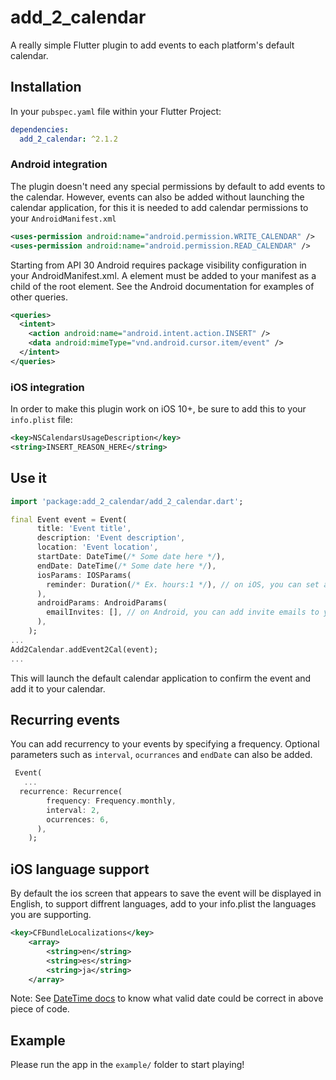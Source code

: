 # add_2_calendar

A really simple Flutter plugin to add events to each platform's default calendar.

## Installation

In your `pubspec.yaml` file within your Flutter Project: 

```yaml
dependencies:
  add_2_calendar: ^2.1.2
```
### Android integration
The plugin doesn't need any special permissions by default to add events to the calendar. However, events can also be added without launching the calendar application, for this it is needed to add calendar permissions to your `AndroidManifest.xml`
```xml
<uses-permission android:name="android.permission.WRITE_CALENDAR" />
<uses-permission android:name="android.permission.READ_CALENDAR" />
```

Starting from API 30 Android requires package visibility configuration in your AndroidManifest.xml. A <queries> element must be added to your manifest as a child of the root element. See the Android documentation for examples of other queries.

``` xml
<queries>
  <intent>
    <action android:name="android.intent.action.INSERT" />
    <data android:mimeType="vnd.android.cursor.item/event" />
  </intent>
</queries>
 ```

### iOS integration

In order to make this plugin work on iOS 10+, be sure to add this to your `info.plist` file:

```xml
<key>NSCalendarsUsageDescription</key>
<string>INSERT_REASON_HERE</string>
```

## Use it

```dart
import 'package:add_2_calendar/add_2_calendar.dart';

final Event event = Event(
      title: 'Event title',
      description: 'Event description',
      location: 'Event location',
      startDate: DateTime(/* Some date here */),
      endDate: DateTime(/* Some date here */),
      iosParams: IOSParams( 
        reminder: Duration(/* Ex. hours:1 */), // on iOS, you can set alarm notification after your event.
      ),
      androidParams: AndroidParams( 
        emailInvites: [], // on Android, you can add invite emails to your event.
      ),
    );
...
Add2Calendar.addEvent2Cal(event);
...
```
This will launch the default calendar application to confirm the event and add it to your calendar.

## Recurring events
You can add recurrency to your events by specifying a frequency. Optional parameters such as `interval`, `ocurrances` and `endDate` can also be added.

``` dart
 Event(
   ...
  recurrence: Recurrence(
        frequency: Frequency.monthly,
        interval: 2,
        ocurrences: 6,
      ),
    );
```

## iOS language support
By default the ios screen that appears to save the event will be displayed in English, to support diffrent languages, add to your info.plist the languages you are supporting.


```xml
<key>CFBundleLocalizations</key>
	<array>
		<string>en</string>
		<string>es</string>
		<string>ja</string>
	</array>
```



Note: See [DateTime docs](https://api.flutter.dev/flutter/dart-core/DateTime-class.html) to know what valid date could be correct in above piece of code.

## Example

Please run the app in the `example/` folder to start playing!


